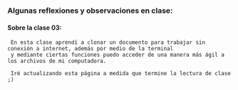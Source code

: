 
### Algunas reflexiones y observaciones en clase:

#### Sobre la clase 03:
     En esta clase aprendí a clonar un documento para trabajar sin conexión a internet, además por medio de la terminal 
     y mediante ciertas funciones puedo acceder de una manera más ágil a los archivos de mi computadora.
     
     Iré actualizando esta página a medida que termine la lectura de clase ;)

